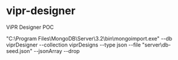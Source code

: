 # vipr-designer
ViPR Designer POC

"C:\Program Files\MongoDB\Server\3.2\bin\mongoimport.exe" --db viprDesigner --collection viprDesigns --type json --file "server\db-seed.json" --jsonArray --drop

